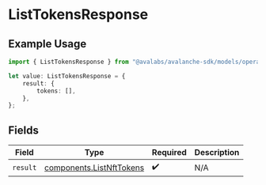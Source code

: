 # ListTokensResponse

## Example Usage

```typescript
import { ListTokensResponse } from "@avalabs/avalanche-sdk/models/operations";

let value: ListTokensResponse = {
    result: {
        tokens: [],
    },
};
```

## Fields

| Field                                                                | Type                                                                 | Required                                                             | Description                                                          |
| -------------------------------------------------------------------- | -------------------------------------------------------------------- | -------------------------------------------------------------------- | -------------------------------------------------------------------- |
| `result`                                                             | [components.ListNftTokens](../../models/components/listnfttokens.md) | :heavy_check_mark:                                                   | N/A                                                                  |